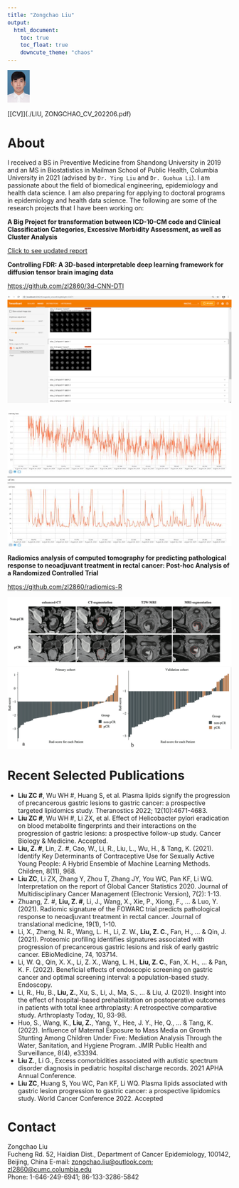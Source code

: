 ```yaml
---
title: "Zongchao Liu"
output: 
  html_document:
    toc: true 
    toc_float: true
    downcute_theme: "chaos"
---
```



<img src = './photo_4.jpeg' height = "10%" width = "10%" />

[[CV]](./LIU, ZONGCHAO_CV_202206.pdf)

# About 

I received a BS in Preventive Medicine from Shandong University in 2019 and an MS in  Biostatistics in Mailman School of Public Health, Columbia University in 2021 (advised by `Dr. Ying Liu` and `Dr. Guohua Li`). I am passionate about the field of biomedical engineering, epidemiology and health data science. I am also preparing for applying to doctoral programs in epidemiology and health data science. The following are some of the research projects that I have been working on:

**A Big Project for transformation between ICD-10-CM code and Clinical Classification Categories, Excessive Morbidity Assessment, as well as Cluster Analysis**

[Click to see updated report](./Comorbidity.html)

**Controlling FDR: A 3D-based interpretable deep learning framework for diffusion tensor brain imaging data**

https://github.com/zl2860/3d-CNN-DTI

![](./demo_1.png)

![](./demo_2.jpg)

**Radiomics analysis of computed tomography for predicting pathological response to neoadjuvant treatment in rectal cancer: Post-hoc Analysis of a Randomized Controlled Trial**

https://github.com/zl2860/radiomics-R

![](./radiomics.png)
![](./radscore.png)

# Recent Selected Publications

-	**Liu ZC #**, Wu WH #, Huang S, et al. Plasma lipids signify the progression of precancerous gastric lesions to gastric cancer: a prospective targeted lipidomics study. Theranostics 2022; 12(10):4671-4683.
-	**Liu ZC #**, Wu WH #, Li ZX, et al. Effect of Helicobacter pylori eradication on blood metabolite fingerprints and their interactions on the progression of gastric lesions: a prospective follow-up study. Cancer Biology & Medicine. Accepted.
-	**Liu, Z. #**, Lin, Z. #, Cao, W., Li, R., Liu, L., Wu, H., & Tang, K. (2021). Identify Key Determinants of Contraceptive Use for Sexually Active Young People: A Hybrid Ensemble of Machine Learning Methods. Children, 8(11), 968.
-	**Liu ZC**, Li ZX, Zhang Y, Zhou T, Zhang JY, You WC, Pan KF, Li WQ. Interpretation on the report of Global Cancer Statistics 2020. Journal of Multidisciplinary Cancer Management (Electronic Version), 7(2): 1-13.
-	Zhuang, Z. #, **Liu, Z. #**, Li, J., Wang, X., Xie, P., Xiong, F., ... & Luo, Y. (2021). Radiomic signature of the FOWARC trial predicts pathological response to neoadjuvant treatment in rectal cancer. Journal of translational medicine, 19(1), 1-10.
-	Li, X., Zheng, N. R., Wang, L. H., Li, Z. W., **Liu, Z. C.**, Fan, H., ... & Qin, J. (2021). Proteomic profiling identifies signatures associated with progression of precancerous gastric lesions and risk of early gastric cancer. EBioMedicine, 74, 103714.
-	Li, W. Q., Qin, X. X., Li, Z. X., Wang, L. H., **Liu, Z. C.**, Fan, X. H., ... & Pan, K. F. (2022). Beneficial effects of endoscopic screening on gastric cancer and optimal screening interval: a population-based study. Endoscopy.
-	Li, R., Hu, B., **Liu, Z.**, Xu, S., Li, J., Ma, S., ... & Liu, J. (2021). Insight into the effect of hospital-based prehabilitation on postoperative outcomes in patients with total knee arthroplasty: A retrospective comparative study. Arthroplasty Today, 10, 93-98.
-	Huo, S., Wang, K., **Liu, Z.**, Yang, Y., Hee, J. Y., He, Q., ... & Tang, K. (2022). Influence of Maternal Exposure to Mass Media on Growth Stunting Among Children Under Five: Mediation Analysis Through the Water, Sanitation, and Hygiene Program. JMIR Public Health and Surveillance, 8(4), e33394.
-	**Liu Z.**, Li G., Excess comorbidities associated with autistic spectrum disorder diagnosis in pediatric hospital discharge records. 2021 APHA Annual Conference.
-	**Liu ZC**, Huang S, You WC, Pan KF, Li WQ. Plasma lipids associated with gastric lesion progression to gastric cancer: a prospective lipidomics study. World Cancer Conference 2022. Accepted


# Contact

Zongchao Liu  
Fucheng Rd. 52, Haidian Dist.,
Department of Cancer Epidemiology,
100142, Beijing, China
E-mail: zongchao.liu@outlook.com; zl2860@cumc.columbia.edu  
Phone: 1-646-249-6941; 86-133-3286-5842
